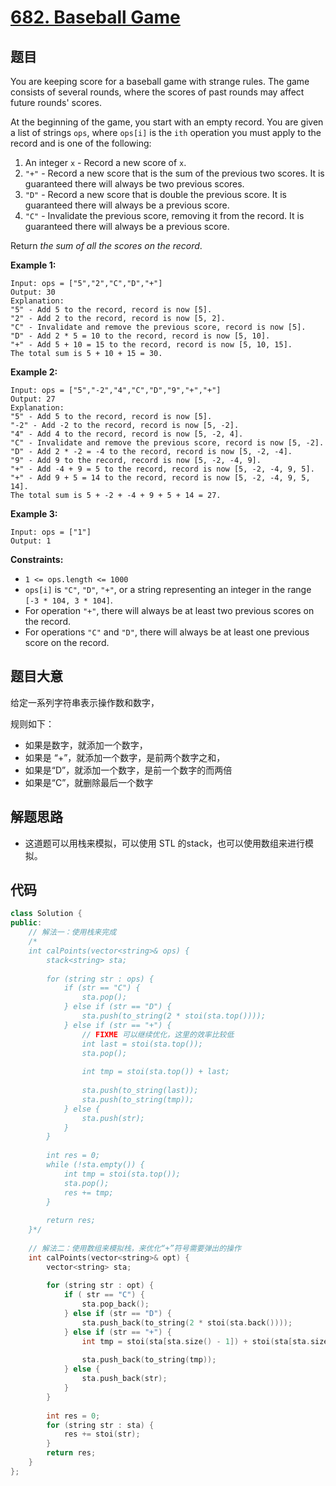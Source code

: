 # [682. Baseball Game](https://leetcode.com/problems/baseball-game/)

## 题目

You are keeping score for a baseball game with strange rules. The game consists of several rounds, where the scores of past rounds may affect future rounds' scores.

At the beginning of the game, you start with an empty record. You are given a list of strings `ops`, where `ops[i]` is the `ith` operation you must apply to the record and is one of the following:

1. An integer `x` - Record a new score of `x`.
2. `"+"` - Record a new score that is the sum of the previous two scores. It is guaranteed there will always be two previous scores.
3. `"D"` - Record a new score that is double the previous score. It is guaranteed there will always be a previous score.
4. `"C"` - Invalidate the previous score, removing it from the record. It is guaranteed there will always be a previous score.

Return *the sum of all the scores on the record*.

 

**Example 1:**

```
Input: ops = ["5","2","C","D","+"]
Output: 30
Explanation:
"5" - Add 5 to the record, record is now [5].
"2" - Add 2 to the record, record is now [5, 2].
"C" - Invalidate and remove the previous score, record is now [5].
"D" - Add 2 * 5 = 10 to the record, record is now [5, 10].
"+" - Add 5 + 10 = 15 to the record, record is now [5, 10, 15].
The total sum is 5 + 10 + 15 = 30.
```

**Example 2:**

```
Input: ops = ["5","-2","4","C","D","9","+","+"]
Output: 27
Explanation:
"5" - Add 5 to the record, record is now [5].
"-2" - Add -2 to the record, record is now [5, -2].
"4" - Add 4 to the record, record is now [5, -2, 4].
"C" - Invalidate and remove the previous score, record is now [5, -2].
"D" - Add 2 * -2 = -4 to the record, record is now [5, -2, -4].
"9" - Add 9 to the record, record is now [5, -2, -4, 9].
"+" - Add -4 + 9 = 5 to the record, record is now [5, -2, -4, 9, 5].
"+" - Add 9 + 5 = 14 to the record, record is now [5, -2, -4, 9, 5, 14].
The total sum is 5 + -2 + -4 + 9 + 5 + 14 = 27.
```

**Example 3:**

```
Input: ops = ["1"]
Output: 1
```

 

**Constraints:**

- `1 <= ops.length <= 1000`
- `ops[i]` is `"C"`, `"D"`, `"+"`, or a string representing an integer in the range `[-3 * 104, 3 * 104]`.
- For operation `"+"`, there will always be at least two previous scores on the record.
- For operations `"C"` and `"D"`, there will always be at least one previous score on the record.

## 题目大意

给定一系列字符串表示操作数和数字，

规则如下：

* 如果是数字，就添加一个数字，
* 如果是 “+”，就添加一个数字，是前两个数字之和，
* 如果是“D”，就添加一个数字，是前一个数字的而两倍
* 如果是“C”，就删除最后一个数字

## 解题思路

* 这道题可以用栈来模拟，可以使用 STL 的stack，也可以使用数组来进行模拟。

## 代码

````c++
class Solution {
public:
    // 解法一：使用栈来完成
    /*
    int calPoints(vector<string>& ops) {
        stack<string> sta;
        
        for (string str : ops) {
            if (str == "C") {
                sta.pop();
            } else if (str == "D") {
                sta.push(to_string(2 * stoi(sta.top())));
            } else if (str == "+") {
                // FIXME 可以继续优化，这里的效率比较低
                int last = stoi(sta.top());
                sta.pop();
                
                int tmp = stoi(sta.top()) + last;
                
                sta.push(to_string(last));
                sta.push(to_string(tmp));
            } else {
                sta.push(str);
            }
        }
        
        int res = 0;
        while (!sta.empty()) {
            int tmp = stoi(sta.top());
            sta.pop();
            res += tmp;
        }
        
        return res;
    }*/
    
    // 解法二：使用数组来模拟栈，来优化“+”符号需要弹出的操作
    int calPoints(vector<string>& opt) {
        vector<string> sta;
        
        for (string str : opt) {
            if ( str == "C") {
                sta.pop_back();
            } else if (str == "D") {
                sta.push_back(to_string(2 * stoi(sta.back())));
            } else if (str == "+") {
                int tmp = stoi(sta[sta.size() - 1]) + stoi(sta[sta.size() - 2]);
                
                sta.push_back(to_string(tmp));
            } else {
                sta.push_back(str);
            }
        }
        
        int res = 0;
        for (string str : sta) {
            res += stoi(str);
        }
        return res;
    }
};
````

